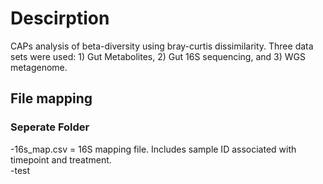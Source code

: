 # Descirption
CAPs analysis of beta-diversity using bray-curtis dissimilarity. Three data sets were used: 1) Gut Metabolites, 2) Gut 16S sequencing, and 3) WGS metagenome.

## File mapping

### Seperate Folder
  -16s_map.csv = 16S mapping file. Includes sample ID associated with timepoint and treatment.\
  -test
